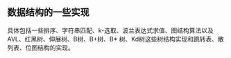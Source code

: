 数据结构的一些实现
---
具体包括一些排序、字符串匹配、k-选取、波兰表达式求值、图结构算法以及AVL、红黑树、伸展树、B树、B+树、B* 树、Kd树这些树结构实现和跳转表、散列表、位图结构的实现。
